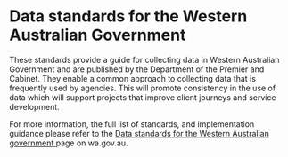 # Data standards for the Western Australian Government
These standards provide a guide for collecting data in Western Australian Government and are published by the Department of the Premier and Cabinet. They enable a common approach to collecting data that is frequently used by agencies. This will promote consistency in the use of data which will support projects that improve client journeys and service development.

For more information, the full list of standards, and implementation guidance please refer to the [Data standards for the Western Australian government
](https://wa.gov.au/organisation/department-of-the-premier-and-cabinet/data-standards-western-australian-government) page on wa.gov.au.